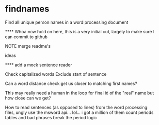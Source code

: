 findnames
=========

Find all unique person names in a word processing document



**** Whoa now hold on here, this is a very initial cut, largely to make sure I can commit to github  


NOTE merge readme's


ideas

**** add a mock sentence reader

Check capitalized words 
Exclude start of sentence

Can a word distance check get us closer to matching first names?

This may really need a human in the loop for final id of the "real" name but how close can we get?


How to read sentences (as opposed to lines) from the word processing files, ungly
   use the msword api... lol... i got a million of them
   count periods
      tables and bad phrases break the period logic
      